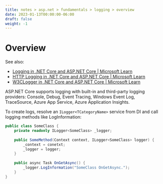 ```yaml
---
title: notes > asp.net > fundamentals > logging > overview
date: 2023-01-13T00:00:00-06:00
draft: false
weight: -1
---
```


# Overview
See also:  
- [Logging in .NET Core and ASP.NET Core | Microsoft Learn](https://learn.microsoft.com/en-us/aspnet/core/fundamentals/logging/?view=aspnetcore-7.0)
- [HTTP Logging in .NET Core and ASP.NET Core | Microsoft Learn](https://learn.microsoft.com/en-us/aspnet/core/fundamentals/http-logging/?view=aspnetcore-7.0)
- [W3CLogger in .NET Core and ASP.NET Core | Microsoft Learn](https://learn.microsoft.com/en-us/aspnet/core/fundamentals/w3c-logger/?view=aspnetcore-7.0)

ASP.NET Core supports logging with built-in and third-party logging providers:  Console, Debug, Event Tracing, Windows Event Log, TraceSource, Azure App Service, Azure Application Insights.

To create logs, resolve an `ILogger<TCategoryName>` service from DI and call logging methods like LogInformation:
```cs
public class SomeClass {
    private readonly ILogger<SomeClass> _logger;
    
    public SomeMethod(Context context, ILogger<SomeClass> logger) {
        _context = conetxt;
        _logger = logger;
    }
    
    public async Task OnGetAsync() {
        _logger.LogInformation("SomeClass OnGetAsync.");
    }
}
```
